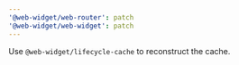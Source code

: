 ```yaml
---
'@web-widget/web-router': patch
'@web-widget/web-widget': patch
---
```


Use `@web-widget/lifecycle-cache` to reconstruct the cache.

